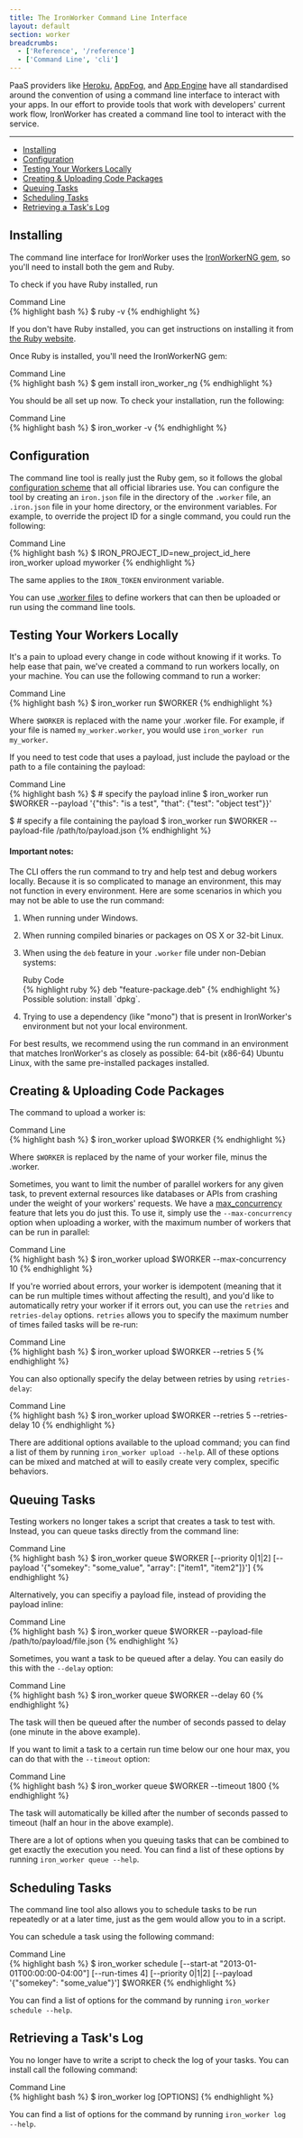 ```yaml
---
title: The IronWorker Command Line Interface
layout: default
section: worker
breadcrumbs:
  - ['Reference', '/reference']
  - ['Command Line', 'cli']
---
```


PaaS providers like [Heroku](http://www.heroku.com), [AppFog](http://www.appfog.com), 
and [App Engine](http://appengine.google.com) have all standardised around 
the convention of using a command line interface to interact with your apps. 
In our effort to provide tools that work with developers' current work flow, 
IronWorker has created a command line tool to interact with the service.

--------

* [Installing](#installing)
* [Configuration](#configuration)
* [Testing Your Workers Locally](#testing_your_workers_locally)
* [Creating & Uploading Code Packages](#creating__uploading_code_packages)
* [Queuing Tasks](#queuing_tasks)
* [Scheduling Tasks](#scheduling_tasks)
* [Retrieving a Task's Log](#retrieving_a_tasks_log)

## Installing

The command line interface for IronWorker uses the [IronWorkerNG gem](http://github.com/iron-io/iron_worker_ruby_ng), 
so you'll need to install both the gem and Ruby.

To check if you have Ruby installed, run

<figcaption><span>Command Line </span></figcaption>
{% highlight bash %}
$ ruby -v
{% endhighlight %}

If you don't have Ruby installed, you can get instructions on installing it 
from [the Ruby website](http://www.ruby-lang.org/en/downloads/).

Once Ruby is installed, you'll need the IronWorkerNG gem:

<figcaption><span>Command Line </span></figcaption>
{% highlight bash %}
$ gem install iron_worker_ng
{% endhighlight %}

You should be all set up now. To check your installation, run the following:

<figcaption><span>Command Line </span></figcaption>
{% highlight bash %}
$ iron_worker -v
{% endhighlight %}

## Configuration

The command line tool is really just the Ruby gem, so it follows the global 
[configuration scheme](/worker/reference/configuration) that all official libraries 
use. You can configure the tool by creating an `iron.json` file in the 
directory of the `.worker` file, an `.iron.json` file in your home directory, 
or the environment variables. For example, to override the project ID for a 
single command, you could run the following:

<figcaption><span>Command Line </span></figcaption>
{% highlight bash %}
$ IRON_PROJECT_ID=new_project_id_here iron_worker upload myworker
{% endhighlight %}

The same applies to the `IRON_TOKEN` environment variable.

You can use [.worker files](/worker/reference/dotworker) to define workers 
that can then be uploaded or run using the command line tools.

## Testing Your Workers Locally

It's a pain to upload every change in code without knowing if it works. To help ease that pain, we've created a command to run workers locally, on your machine. You can use the following command to run a worker:

<figcaption><span>Command Line </span></figcaption>
{% highlight bash %}
$ iron_worker run $WORKER
{% endhighlight %}

Where `$WORKER` is replaced with the name your .worker file. For example, if your file is named `my_worker.worker`, you would use `iron_worker run my_worker`.

If you need to test code that uses a payload, just include the payload or the path to a file containing the payload:

<figcaption><span>Command Line </span></figcaption>
{% highlight bash %}
$ # specify the payload inline
$ iron_worker run $WORKER --payload '{"this": "is a test", "that": {"test": "object test"}}'

$ # specify a file containing the payload
$ iron_worker run $WORKER --payload-file /path/to/payload.json
{% endhighlight %}

#### Important notes:

The CLI offers the run command to try and help test and debug workers locally.
Because it is so complicated to manage an environment, this may not function in every environment.
Here are some scenarios in which you may not be able to use the run command:

1. When running under Windows.

2. When running compiled binaries or packages on OS X or 32-bit Linux.

3. When using the `deb` feature in your `.worker` file under non-Debian systems:
    <figcaption><span>Ruby Code</span></figcaption>
    {% highlight ruby %}
    deb "feature-package.deb"
    {% endhighlight %}
    Possible solution: install `dpkg`.

4. Trying to use a dependency (like "mono") that is present in IronWorker's environment but not your local environment.

For best results, we recommend using the run command in an environment that matches
IronWorker's as closely as possible: 64-bit (x86-64) Ubuntu Linux, with the same pre-installed packages installed.

## Creating & Uploading Code Packages

The command to upload a worker is:

<figcaption><span>Command Line </span></figcaption>
{% highlight bash %}
$ iron_worker upload $WORKER
{% endhighlight %}

Where `$WORKER` is replaced by the name of your worker file, minus the .worker.

Sometimes, you want to limit the number of parallel workers for any given task, to prevent external resources like databases or APIs from crashing under the weight of your workers' requests. We have a [max_concurrency](http://blog.iron.io/2012/08/ironworkers-most-requested-feature-is.html) feature that lets you do just this. To use it, simply use the `--max-concurrency` option when uploading a worker, with the maximum number of workers that can be run in parallel:

<figcaption><span>Command Line </span></figcaption>
{% highlight bash %}
$ iron_worker upload $WORKER --max-concurrency 10
{% endhighlight %}

If you're worried about errors, your worker is idempotent (meaning that it can be run multiple times without affecting the result), and you'd like to automatically retry your worker if it errors out, you can use the `retries` and `retries-delay` options. `retries` allows you to specify the maximum number of times failed tasks will be re-run:

<figcaption><span>Command Line </span></figcaption>
{% highlight bash %}
$ iron_worker upload $WORKER --retries 5
{% endhighlight %}

You can also optionally specify the delay between retries by using `retries-delay`:

<figcaption><span>Command Line </span></figcaption>
{% highlight bash %}
$ iron_worker upload $WORKER --retries 5 --retries-delay 10
{% endhighlight %}

There are additional options available to the upload command; you can find 
a list of them by running `iron_worker upload --help`. All of these options can be mixed and matched at will to easily create very complex, specific behaviors.

## Queuing Tasks

Testing workers no longer takes a script that creates a task to test with. 
Instead, you can queue tasks directly from the command line:

<figcaption><span>Command Line </span></figcaption>
{% highlight bash %}
$ iron_worker queue $WORKER [--priority 0|1|2] [--payload '{"somekey": "some_value", "array": ["item1", "item2"]}']
{% endhighlight %}

Alternatively, you can specifiy a payload file, instead of providing the payload inline:

<figcaption><span>Command Line </span></figcaption>
{% highlight bash %}
$ iron_worker queue $WORKER --payload-file /path/to/payload/file.json
{% endhighlight %}

Sometimes, you want a task to be queued after a delay. You can easily do this with the `--delay` option:

<figcaption><span>Command Line </span></figcaption>
{% highlight bash %}
$ iron_worker queue $WORKER --delay 60
{% endhighlight %}

The task will then be queued after the number of seconds passed to delay (one minute in the above example).

If you want to limit a task to a certain run time below our one hour max, you can do that with the `--timeout` option:

<figcaption><span>Command Line </span></figcaption>
{% highlight bash %}
$ iron_worker queue $WORKER --timeout 1800
{% endhighlight %}

The task will automatically be killed after the number of seconds passed to timeout (half an hour in the above example).

There are a lot of options when you queuing tasks that can be combined to get exactly the execution you need. You can find a list of these options by running `iron_worker queue --help`.

## Scheduling Tasks

The command line tool also allows you to schedule tasks to be run repeatedly 
or at a later time, just as the gem would allow you to in a script.

You can schedule a task using the following command:

<figcaption><span>Command Line </span></figcaption>
{% highlight bash %}
$ iron_worker schedule [--start-at "2013-01-01T00:00:00-04:00"] [--run-times 4] [--priority 0|1|2] [--payload '{"somekey": "some_value"}'] $WORKER
{% endhighlight %}

You can find a list of options for the command by running `iron_worker schedule --help`.

## Retrieving a Task's Log

You no longer have to write a script to check the log of your tasks. You can 
install call the following command:

<figcaption><span>Command Line </span></figcaption>
{% highlight bash %}
$ iron_worker log [OPTIONS]
{% endhighlight %}

You can find a list of options for the command by running `iron_worker log --help`.

